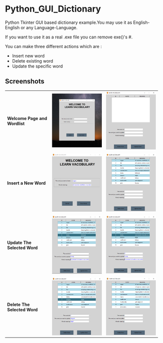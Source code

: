 # Python_GUI_Dictionary


Python Tkinter GUI based dictionary example.You may use it as English-English or any Language-Language.

If you want to use it as a real .exe file you can remove exe()'s #.

You can make three different actions which are :
- Insert new word
- Delete existing word
- Update the specific word

## Screenshots

|  |  |  |
| --------------- | --------------- | --------------- |
| **Welcome Page and Wordlist** | <img src="Screenshots/main.png" width="300" heigth="300">  |<img src="Screenshots/empty_word_list.png" width="300" heigth="300">|
|  |  |  |
| **Insert a New Word** | <img src="Screenshots/word_input.png" width="300" heigth="300"> | <img src="Screenshots/wordlist1.png" width="300" heigth="300">|
|  |  |  |
| **Update The Selected Word** | <img src="Screenshots/update1.png" width="300" heigth="300"> | <img src="Screenshots/update2.png" width="300" heigth="300">| 
|  |  |  |
| **Delete The Selected Word** | <img src="Screenshots/delete1.png" width="300" heigth="300">| <img src="Screenshots/delete2.png" width="300" heigth="300">| 

